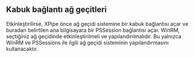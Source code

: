 ## Kabuk bağlantı ağ geçitleri

Etkinleştirilirse, XPipe önce ağ geçidi sistemine bir kabuk bağlantısı açar ve buradan belirtilen ana bilgisayara bir PSSession bağlantısı açar. WinRM, seçtiğiniz ağ geçidinde etkinleştirilmeli ve yapılandırılmalıdır. Bu yalnızca WinRM ve PSSessions ile ilgili ağ geçidi sisteminin yapılandırmasını kullanacaktır.
